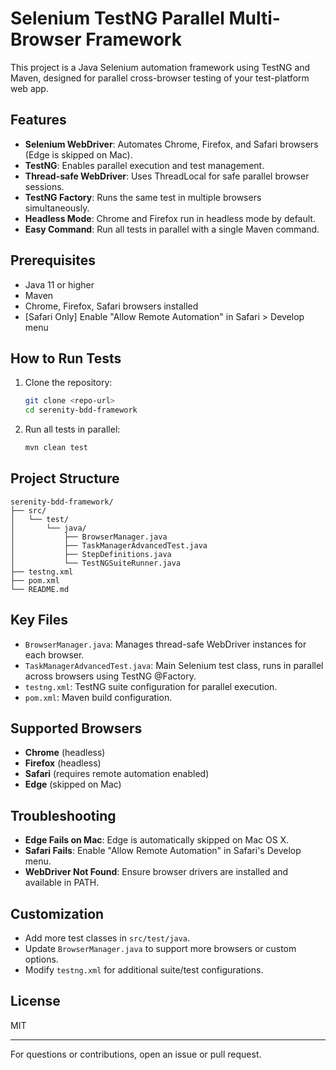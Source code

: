 # Selenium TestNG Parallel Multi-Browser Framework

This project is a Java Selenium automation framework using TestNG and Maven, designed for parallel cross-browser testing of your test-platform web app.

## Features
- **Selenium WebDriver**: Automates Chrome, Firefox, and Safari browsers (Edge is skipped on Mac).
- **TestNG**: Enables parallel execution and test management.
- **Thread-safe WebDriver**: Uses ThreadLocal for safe parallel browser sessions.
- **TestNG Factory**: Runs the same test in multiple browsers simultaneously.
- **Headless Mode**: Chrome and Firefox run in headless mode by default.
- **Easy Command**: Run all tests in parallel with a single Maven command.

## Prerequisites
- Java 11 or higher
- Maven
- Chrome, Firefox, Safari browsers installed
- [Safari Only] Enable "Allow Remote Automation" in Safari > Develop menu

## How to Run Tests
1. Clone the repository:
	```sh
	git clone <repo-url>
	cd serenity-bdd-framework
	```
2. Run all tests in parallel:
	```sh
	mvn clean test
	```

## Project Structure
```
serenity-bdd-framework/
├── src/
│   └── test/
│       └── java/
│           ├── BrowserManager.java
│           ├── TaskManagerAdvancedTest.java
│           ├── StepDefinitions.java
│           └── TestNGSuiteRunner.java
├── testng.xml
├── pom.xml
└── README.md
```

## Key Files
- `BrowserManager.java`: Manages thread-safe WebDriver instances for each browser.
- `TaskManagerAdvancedTest.java`: Main Selenium test class, runs in parallel across browsers using TestNG @Factory.
- `testng.xml`: TestNG suite configuration for parallel execution.
- `pom.xml`: Maven build configuration.

## Supported Browsers
- **Chrome** (headless)
- **Firefox** (headless)
- **Safari** (requires remote automation enabled)
- **Edge** (skipped on Mac)

## Troubleshooting
- **Edge Fails on Mac**: Edge is automatically skipped on Mac OS X.
- **Safari Fails**: Enable "Allow Remote Automation" in Safari's Develop menu.
- **WebDriver Not Found**: Ensure browser drivers are installed and available in PATH.

## Customization
- Add more test classes in `src/test/java`.
- Update `BrowserManager.java` to support more browsers or custom options.
- Modify `testng.xml` for additional suite/test configurations.

## License
MIT

---
For questions or contributions, open an issue or pull request.

